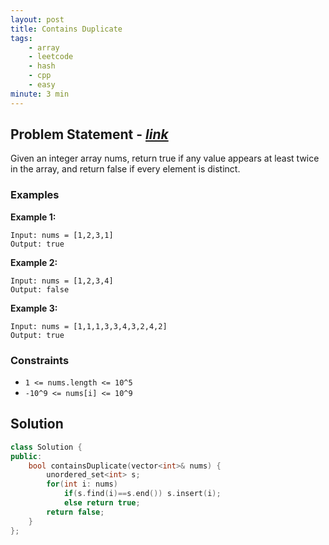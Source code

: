 ```yaml
---
layout: post
title: Contains Duplicate
tags:
    - array
    - leetcode
    - hash
    - cpp
    - easy
minute: 3 min
---
```


## Problem Statement - [*link*](https://leetcode.com/problems/contains-duplicate/)

Given an integer array nums, return true if any value appears at least twice in the array, and return false if every element is distinct.

### Examples

**Example 1:**

```
Input: nums = [1,2,3,1]
Output: true
```

**Example 2:**

```
Input: nums = [1,2,3,4]
Output: false
```

**Example 3:**

```
Input: nums = [1,1,1,3,3,4,3,2,4,2]
Output: true
```



### Constraints
+ `1 <= nums.length <= 10^5`
+ `-10^9 <= nums[i] <= 10^9`

## Solution
```cpp
class Solution {
public:
    bool containsDuplicate(vector<int>& nums) {
        unordered_set<int> s;
        for(int i: nums)
            if(s.find(i)==s.end()) s.insert(i);
            else return true;
        return false;
    }
};
```